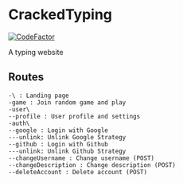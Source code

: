 # CrackedTyping
[![CodeFactor](https://www.codefactor.io/repository/github/dladeira/crackedtyping/badge?s=bd76f7d260ab89ec39a646d626f30eddc077e174)](https://www.codefactor.io/repository/github/dladeira/crackedtyping)

A typing website

## Routes
```
-\ : Landing page
-game : Join random game and play
-user\
--profile : User profile and settings
-auth\
--google : Login with Google
---unlink: Unlink Google Strategy
--github : Login with Github
---unlink: Unlink Github Strategy
--changeUsername : Change username (POST)
--changeDescription : Change description (POST)
--deleteAccount : Delete account (POST)
```
